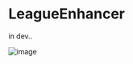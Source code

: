 # LeagueEnhancer
in dev..

![image](https://user-images.githubusercontent.com/64151416/139782875-9ce3ac13-3a62-4245-98d9-edbf196926bc.png)
